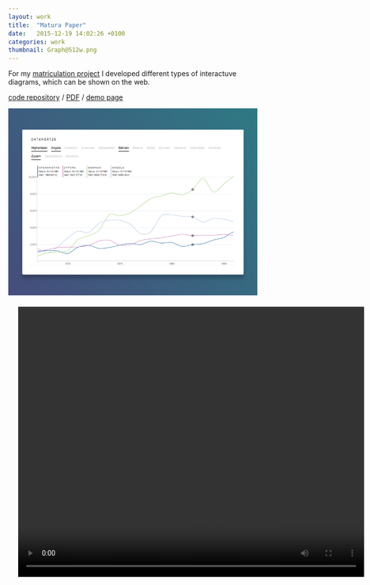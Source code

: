 ```yaml
---
layout: work
title:  "Matura Paper"
date:   2015-12-19 14:02:26 +0100
categories: work
thumbnail: Graph@512w.png
---
```


For my [matriculation project](https://github.com/mmathys/Matura-Paper) I
developed different types of interactuve diagrams, which can be shown on the
web.

[code repository](https://github.com/mmathys/Matura-Paper) /
[PDF](https://mmathys.github.io/maturapaper.pdf) /
[demo page](https://maturademo.github.io/)

<div class="centerboth image-container">
  <img class="postimg" src="/images/Graph@1000w.png" data-action="zoom">
</div>


<div class="centerboth" style="padding:20px">
  <video width="700" height="546" autoplay loop> //EDIT: loop="true" and  autoplay="autoplay" are deprecated
    <source src="/videos/demo.mp4" type="video/mp4" />
  </video>
</div>
